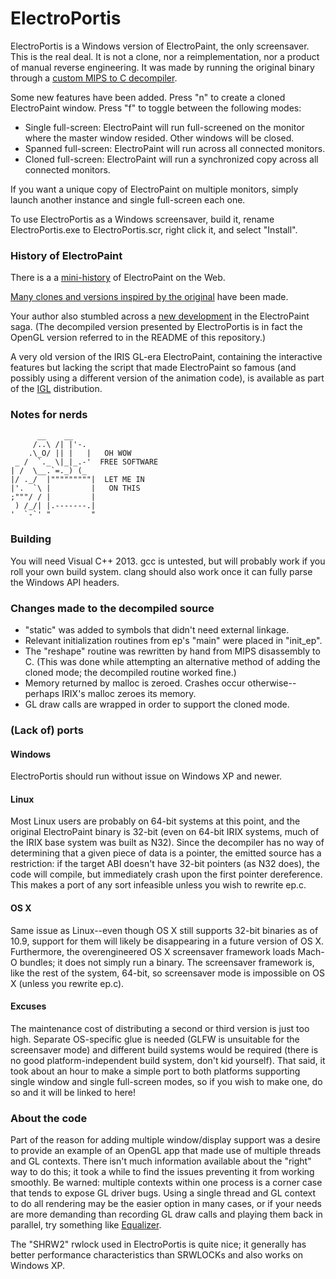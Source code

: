 ElectroPortis
=============
ElectroPortis is a Windows version of ElectroPaint, the only screensaver.  This
is the real deal.  It is not a clone, nor a reimplementation, nor a product of
manual reverse engineering.  It was made by running the original binary through
a [custom MIPS to C decompiler][epanos].

[epanos]: https://github.com/drvink/epanos

Some new features have been added.  Press "n" to create a cloned ElectroPaint
window.  Press "f" to toggle between the following modes:

* Single full-screen: ElectroPaint will run full-screened on the monitor where
  the master window resided.  Other windows will be closed.
* Spanned full-screen: ElectroPaint will run across all connected monitors.
* Cloned full-screen: ElectroPaint will run a synchronized copy across all
  connected monitors.

If you want a unique copy of ElectroPaint on multiple monitors, simply launch
another instance and single full-screen each one.

To use ElectroPortis as a Windows screensaver, build it, rename
ElectroPortis.exe to ElectroPortis.scr, right click it, and select "Install".

### History of ElectroPaint

There is a a [mini-history][ephistory] of ElectroPaint on the Web.

[ephistory]: http://darkside.cometway.com/content.agent?page_name=Article&name=001

[Many clones and versions inspired by the original][clones] have been made.

[clones]: http://darkside.cometway.com/content.agent?page_name=Article&name=004

Your author also stumbled across a [new development][epjs] in the ElectroPaint
saga.  (The decompiled version presented by ElectroPortis is in fact the OpenGL
version referred to in the README of this repository.)

[epjs]: https://github.com/iamralpht/elektropaintjs

A very old version of the IRIS GL-era ElectroPaint, containing the interactive
features but lacking the script that made ElectroPaint so famous (and possibly
using a different version of the animation code), is available as part of the
[IGL][] distribution.

[IGL]: http://freeweb.siol.net/matevzb2/igl.html

### Notes for nerds

          __    __
         /..\ /| |'-.
        .\_O/ || |   |   OH WOW
     _ /  `._ \|_|_.-'  FREE SOFTWARE
    | /  \__.`=._) (_
    |/ ._/  |"""""""""|  LET ME IN
    |'.  `\ |         |   ON THIS
    ;"""/ / |         |
     ) /_/| |.-------.|
    '  `-`' "         "

### Building

You will need Visual C++ 2013.  gcc is untested, but will probably
work if you roll your own build system.  clang should also work once
it can fully parse the Windows API headers.

### Changes made to the decompiled source

* "static" was added to symbols that didn't need external linkage.
* Relevant initialization routines from ep's "main" were placed in "init_ep".
* The "reshape" routine was rewritten by hand from MIPS disassembly to C.  (This
  was done while attempting an alternative method of adding the cloned mode; the
  decompiled routine worked fine.)
* Memory returned by malloc is zeroed.  Crashes occur otherwise--perhaps IRIX's
  malloc zeroes its memory.
* GL draw calls are wrapped in order to support the cloned mode.

### (Lack of) ports

#### Windows

ElectroPortis should run without issue on Windows XP and newer.

#### Linux

Most Linux users are probably on 64-bit systems at this point, and the original
ElectroPaint binary is 32-bit (even on 64-bit IRIX systems, much of the IRIX
base system was built as N32).  Since the decompiler has no way of determining
that a given piece of data is a pointer, the emitted source has a restriction:
if the target ABI doesn't have 32-bit pointers (as N32 does), the code will
compile, but immediately crash upon the first pointer dereference.  This makes a
port of any sort infeasible unless you wish to rewrite ep.c.

#### OS X

Same issue as Linux--even though OS X still supports 32-bit binaries as of 10.9,
support for them will likely be disappearing in a future version of OS X.
Furthermore, the overengineered OS X screensaver framework loads Mach-O bundles;
it does not simply run a binary.  The screensaver framework is, like the rest of
the system, 64-bit, so screensaver mode is impossible on OS X (unless you
rewrite ep.c).

#### Excuses

The maintenance cost of distributing a second or third version is just too high.
Separate OS-specific glue is needed (GLFW is unsuitable for the screensaver
mode) and different build systems would be required (there is no good
platform-independent build system, don't kid yourself).  That said, it took
about an hour to make a simple port to both platforms supporting single window
and single full-screen modes, so if you wish to make one, do so and it will be
linked to here!

### About the code

Part of the reason for adding multiple window/display support was a desire to
provide an example of an OpenGL app that made use of multiple threads and GL
contexts.  There isn't much information available about the "right" way to do
this; it took a while to find the issues preventing it from working smoothly.
Be warned: multiple contexts within one process is a corner case that tends to
expose GL driver bugs.  Using a single thread and GL context to do all rendering
may be the easier option in many cases, or if your needs are more demanding than
recording GL draw calls and playing them back in parallel, try something like
[Equalizer][].

[Equalizer]: http://www.equalizergraphics.com/

The "SHRW2" rwlock used in ElectroPortis is quite nice; it generally has better
performance characteristics than SRWLOCKs and also works on Windows XP.
